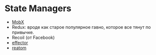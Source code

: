 # State Managers

* [MobX](https://habr.com/ru/post/471048/)
* Redux: вроде как старое популярное гавно, которое все тянут по привычке.
* Recoil (от Facebook)
* [effector](https://effector.dev/)
* [reatom](https://www.reatom.dev/)
